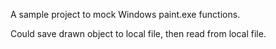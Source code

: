 A sample project to mock Windows paint.exe functions.

Could save drawn object to local file, then read from local file.
